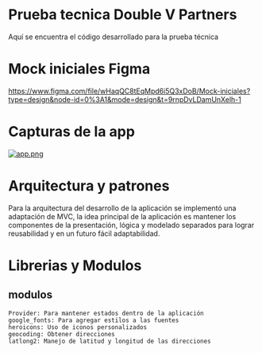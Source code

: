 # Prueba tecnica Double V Partners 
Aquí se encuentra el código desarrollado para la prueba técnica 

# Mock iniciales Figma
https://www.figma.com/file/wHaqQC8tEqMpd6i5Q3xDoB/Mock-iniciales?type=design&node-id=0%3A1&mode=design&t=9rnpDvLDamUnXelh-1

# Capturas de la app
[![app.png](https://i.postimg.cc/2S6hHkvc/app.png)](https://postimg.cc/svkMxRT7)

# Arquitectura y patrones
Para la arquitectura del desarrollo de la aplicación se implementó una adaptación de MVC, la idea principal de la aplicación es mantener los componentes de la presentación, lógica y modelado separados para lograr reusabilidad y en un futuro fácil adaptabilidad.

# Librerias y Modulos

  ## modulos
    Provider: Para mantener estados dentro de la aplicación 
    google_fonts: Para agregar estilos a las fuentes
    heroicons: Uso de iconos personalizados
    geocoding: Obtener direcciones
    latlong2: Manejo de latitud y longitud de las direcciones

